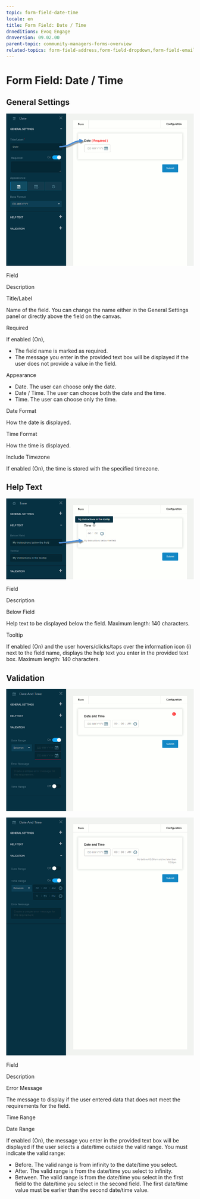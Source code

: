 ```yaml
---
topic: form-field-date-time
locale: en
title: Form Field: Date / Time
dnneditions: Evoq Engage
dnnversion: 09.02.00
parent-topic: community-managers-forms-overview
related-topics: form-field-address,form-field-dropdown,form-field-email,form-field-esignature,form-field-multi-line-text,form-field-multiple-choice,form-field-name,form-field-number,form-field-phone-number,form-field-single-line-text,form-field-static-text,form-field-terms-conditions,form-field-url-website,form-field-submit
---
```


# Form Field: Date / Time

## General Settings

  

![General Settings for Date / Time field](img/scr-FormField-DateTime-generalsettings.gif)

  

Field

Description

Title/Label

Name of the field. You can change the name either in the General Settings panel or directly above the field on the canvas.

Required

If enabled (On),

*   The field name is marked as required.
*   The message you enter in the provided text box will be displayed if the user does not provide a value in the field.

Appearance

*   Date. The user can choose only the date.
*   Date / Time. The user can choose both the date and the time.
*   Time. The user can choose only the time.

Date Format

How the date is displayed.

Time Format

How the time is displayed.

Include Timezone

If enabled (On), the time is stored with the specified timezone.

## Help Text

  

![Help settings for Date and Time field](img/scr-FormField-DateTime-helptext.gif)

  

Field

Description

Below Field

Help text to be displayed below the field. Maximum length: 140 characters.

Tooltip

If enabled (On) and the user hovers/clicks/taps over the information icon (i) next to the field name, displays the help text you enter in the provided text box. Maximum length: 140 characters.

## Validation

  

![Date validation settings for Date and Time field](img/scr-FormField-DateTime-validationdate.gif)

  
  

![Time validation settings for Date and Time field](img/scr-FormField-DateTime-validationtime.gif)

  

Field

Description

Error Message

The message to display if the user entered data that does not meet the requirements for the field.

Time Range

Date Range

If enabled (On), the message you enter in the provided text box will be displayed if the user selects a date/time outside the valid range. You must indicate the valid range:

*   Before. The valid range is from infinity to the date/time you select.
*   After. The valid range is from the date/time you select to infinity.
*   Between. The valid range is from the date/time you select in the first field to the date/time you select in the second field. The first date/time value must be earlier than the second date/time value.